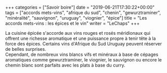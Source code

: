 +++
categories = ["Savoir boire"]
date = "2019-06-21T17:30:22+00:00"
tags = ["accords mets-vins", "afrique du sud", "chenin", "gewurztraminer", "minéralité", "sauvignon", "uruguay", "viognier", "épice"] 
title = "Les accords mets-vins : les épices et le vin"
writer = "LeChaps"
+++

La cuisine épicée s'accorde aux vins rouges et rosés méridionaux qui offrent une richesse aromatique et une puissance propre à tenir tête à la force des épices. Certains vins d'Afrique du Sud Uruguay peuvent réserver de belles surprises.  
Cependant, de nombreux vins blancs vifs et minéraux à base de cépages aromatiques comme gewurztraminer, le viognier, le sauvignon ou encore le chemin blanc sont parfaits avec les plats à base du curry.
